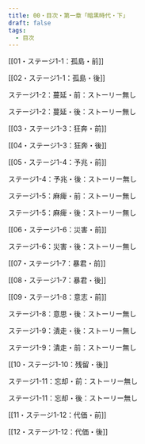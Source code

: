 ```yaml
---
title: 00・目次・第一章「暗黒時代・下」
draft: false
tags:
  - 目次
---
```

[[01・ステージ1-1：孤島・前]]

[[02・ステージ1-1：孤島・後]]

ステージ1-2：蔓延・前：ストーリー無し

ステージ1-2：蔓延・後：ストーリー無し

[[03・ステージ1-3：狂奔・前]]

[[04・ステージ1-3：狂奔・後]]

[[05・ステージ1-4：予兆・前]]

ステージ1-4：予兆・後：ストーリー無し

ステージ1-5：麻痺・前：ストーリー無し

ステージ1-5：麻痺・後：ストーリー無し

[[06・ステージ1-6：災害・前]]

ステージ1-6：災害・後：ストーリー無し

[[07・ステージ1-7：暴君・前]]

[[08・ステージ1-7：暴君・後]]

[[09・ステージ1-8：意志・前]]

ステージ1-8：意思・後：ストーリー無し

ステージ1-9：潰走・後：ストーリー無し

ステージ1-9：潰走・前：ストーリー無し

[[10・ステージ1-10：残留・後]]

ステージ1-11：忘却・前：ストーリー無し

ステージ1-11：忘却・後：ストーリー無し

[[11・ステージ1-12：代価・前]]

[[12・ステージ1-12：代価・後]]